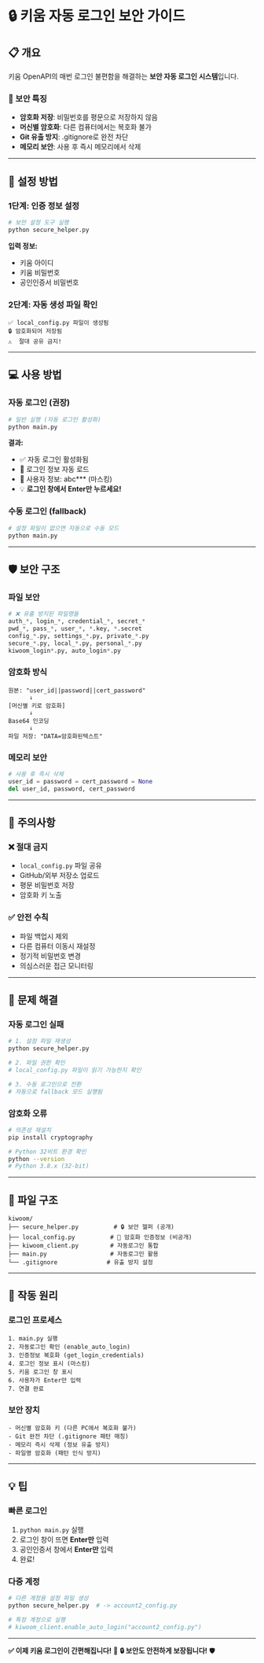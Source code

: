 # 🔒 키움 자동 로그인 보안 가이드

## 📋 개요
키움 OpenAPI의 매번 로그인 불편함을 해결하는 **보안 자동 로그인 시스템**입니다.

### 🔐 보안 특징
- **암호화 저장**: 비밀번호를 평문으로 저장하지 않음
- **머신별 암호화**: 다른 컴퓨터에서는 복호화 불가
- **Git 유출 방지**: .gitignore로 완전 차단
- **메모리 보안**: 사용 후 즉시 메모리에서 삭제

---

## 🚀 설정 방법

### 1단계: 인증 정보 설정
```bash
# 보안 설정 도구 실행
python secure_helper.py
```

**입력 정보:**
- 키움 아이디
- 키움 비밀번호  
- 공인인증서 비밀번호

### 2단계: 자동 생성 파일 확인
```
✅ local_config.py 파일이 생성됨
🔒 암호화되어 저장됨
⚠️  절대 공유 금지!
```

---

## 💻 사용 방법

### 자동 로그인 (권장)
```bash
# 일반 실행 (자동 로그인 활성화)
python main.py
```

**결과:**
- ✅ 자동 로그인 활성화됨
- 🔑 로그인 정보 자동 로드
- 👤 사용자 정보: abc*** (마스킹)
- 💡 **로그인 창에서 Enter만 누르세요!**

### 수동 로그인 (fallback)
```bash
# 설정 파일이 없으면 자동으로 수동 모드
python main.py
```

---

## 🛡️ 보안 구조

### 파일 보안
```python
# ❌ 유출 방지된 파일명들
auth_*, login_*, credential_*, secret_*
pwd_*, pass_*, user_*, *.key, *.secret
config_*.py, settings_*.py, private_*.py
secure_*.py, local_*.py, personal_*.py
kiwoom_login*.py, auto_login*.py
```

### 암호화 방식
```
원본: "user_id||password||cert_password"
      ↓
[머신별 키로 암호화]
      ↓
Base64 인코딩
      ↓
파일 저장: "DATA=암호화된텍스트"
```

### 메모리 보안
```python
# 사용 후 즉시 삭제
user_id = password = cert_password = None
del user_id, password, cert_password
```

---

## 🚨 주의사항

### ❌ 절대 금지
- `local_config.py` 파일 공유
- GitHub/외부 저장소 업로드
- 평문 비밀번호 저장
- 암호화 키 노출

### ✅ 안전 수칙
- 파일 백업시 제외
- 다른 컴퓨터 이동시 재설정
- 정기적 비밀번호 변경
- 의심스러운 접근 모니터링

---

## 🔧 문제 해결

### 자동 로그인 실패
```bash
# 1. 설정 파일 재생성
python secure_helper.py

# 2. 파일 권한 확인
# local_config.py 파일이 읽기 가능한지 확인

# 3. 수동 로그인으로 전환
# 자동으로 fallback 모드 실행됨
```

### 암호화 오류
```bash
# 의존성 재설치
pip install cryptography

# Python 32비트 환경 확인
python --version
# Python 3.8.x (32-bit)
```

---

## 📁 파일 구조

```
kiwoom/
├── secure_helper.py          # 🔒 보안 헬퍼 (공개)
├── local_config.py          # 🚫 암호화 인증정보 (비공개)
├── kiwoom_client.py         # 자동로그인 통합
├── main.py                  # 자동로그인 활용
└── .gitignore              # 유출 방지 설정
```

---

## 🎯 작동 원리

### 로그인 프로세스
```
1. main.py 실행
2. 자동로그인 확인 (enable_auto_login)
3. 인증정보 복호화 (get_login_credentials)
4. 로그인 정보 표시 (마스킹)
5. 키움 로그인 창 표시
6. 사용자가 Enter만 입력
7. 연결 완료
```

### 보안 장치
```
- 머신별 암호화 키 (다른 PC에서 복호화 불가)
- Git 완전 차단 (.gitignore 패턴 매칭)
- 메모리 즉시 삭제 (정보 유출 방지)
- 파일명 암호화 (패턴 인식 방지)
```

---

## 💡 팁

### 빠른 로그인
1. `python main.py` 실행
2. 로그인 창이 뜨면 **Enter만** 입력
3. 공인인증서 창에서 **Enter만** 입력
4. 완료!

### 다중 계정
```bash
# 다른 계정용 설정 파일 생성
python secure_helper.py  # -> account2_config.py

# 특정 계정으로 실행
# kiwoom_client.enable_auto_login("account2_config.py")
```

---

**✅ 이제 키움 로그인이 간편해집니다!** 🎉
**🔒 보안도 안전하게 보장됩니다!** 🛡️